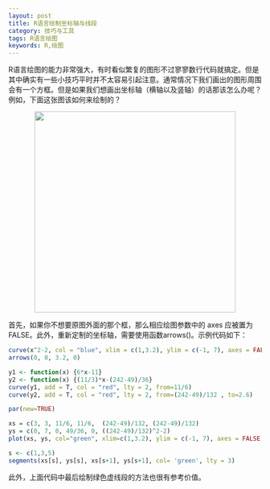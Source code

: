 ```yaml
---
layout: post
title: R语言绘制坐标轴与线段
category: 技巧与工具
tags: R语言绘图
keywords: R,绘图
---
```


R语言绘图的能力非常强大，有时看似繁复的图形不过寥寥数行代码就搞定。但是其中确实有一些小技巧平时并不太容易引起注意。通常情况下我们画出的图形周围会有一个方框。但是如果我们想画出坐标轴（横轴以及竖轴）的话那该怎么办呢？例如，下面这张图该如何来绘制的？

<p align="center">
<img src="https://fzuo.github.io/assets/img/excel/rplot01.png" width="400">
</p>

首先，如果你不想要原图外面的那个框，那么相应绘图参数中的 axes 应被置为FALSE。此外，重新定制的坐标轴，需要使用函数arrows()。示例代码如下：

```r
curve(x^2-2, col = "blue", xlim = c(1,3.2), ylim = c(-1, 7), axes = FALSE, xlab = '', ylab = '')
arrows(0, 0, 3.2, 0)

y1 <- function(x) {6*x-11}
y2 <- function(x) {(11/3)*x-(242-49)/36}
curve(y1, add = T, col = "red", lty = 2, from=11/6)
curve(y2, add = T, col = "red", lty = 2, from=(242-49)/132 , to=2.6)

par(new=TRUE)

xs = c(3, 3, 11/6, 11/6,  (242-49)/132, (242-49)/132)
ys = c(0, 7, 0, 49/36, 0, ((242-49)/132)^2-2)
plot(xs, ys, col="green", xlim=c(1,3.2), ylim = c(-1, 7), axes = FALSE, xlab = '', ylab = '')

s <- c(1,3,5)
segments(xs[s], ys[s], xs[s+1], ys[s+1], col= 'green', lty = 3)
```

此外，上面代码中最后绘制绿色虚线段的方法也很有参考价值。

